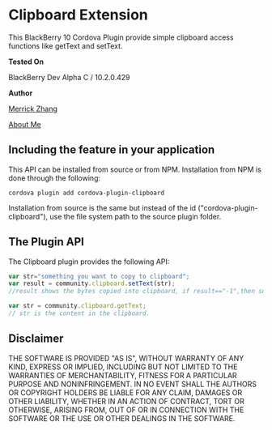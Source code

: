 Clipboard Extension
=============

This BlackBerry 10 Cordova Plugin provide simple clipboard access functions like getText and setText. 

**Tested On**

BlackBerry Dev Alpha C / 10.2.0.429

**Author**

[Merrick Zhang](https://github.com/anphorea)

[About Me](http://about.me/anpho)

## Including the feature in your application

This API can be installed from source or from NPM. Installation from NPM is done through the following:

	cordova plugin add cordova-plugin-clipboard

Installation from source is the same but instead of the id ("cordova-plugin-clipboard"), use the file system path to the source plugin folder.

## The Plugin API
The Clipboard plugin provides the following API:

```javascript
var str="something you want to copy to clipboard";
var result = community.clipboard.setText(str);
//result shows the bytes copied into clipboard, if result=="-1",then something is wrong.

var str = community.clipboard.getText;
// str is the content in the clipboard.
```

## Disclaimer

THE SOFTWARE IS PROVIDED "AS IS", WITHOUT WARRANTY OF ANY KIND, EXPRESS OR IMPLIED, INCLUDING BUT NOT LIMITED TO THE WARRANTIES OF MERCHANTABILITY, FITNESS FOR A PARTICULAR PURPOSE AND NONINFRINGEMENT. IN NO EVENT SHALL THE AUTHORS OR COPYRIGHT HOLDERS BE LIABLE FOR ANY CLAIM, DAMAGES OR OTHER LIABILITY, WHETHER IN AN ACTION OF CONTRACT, TORT OR OTHERWISE, ARISING FROM, OUT OF OR IN CONNECTION WITH THE SOFTWARE OR THE USE OR OTHER DEALINGS IN THE SOFTWARE.